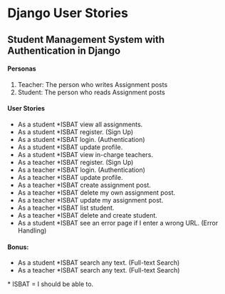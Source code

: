 # Django User Stories

## Student Management System with Authentication in Django

#### Personas

   1. Teacher: The person who writes Assignment posts
   2. Student: The person who reads Assignment posts


#### User Stories

   * As a student *ISBAT view all assignments.
   * As a student *ISBAT register. (Sign Up)
   * As a student *ISBAT login. (Authentication)
   * As a student *ISBAT update profile.
   * As a student *ISBAT view in-charge teachers.
   * As a teacher *ISBAT register. (Sign Up)
   * As a teacher *ISBAT login. (Authentication)
   * As a teacher *ISBAT update profile.
   * As a teacher *ISBAT create assignment post.
   * As a teacher *ISBAT delete my own assignment post.
   * As a teacher *ISBAT update my assignment post.
   * As a teacher *ISBAT list student.
   * As a teacher *ISBAT delete and create student.
   * As a student *ISBAT see an error page if I enter a wrong URL. (Error Handling)
  
#### Bonus:

   * As a student *ISBAT search any text. (Full-text  Search)
   * As a teacher *ISBAT search any text. (Full-text Search)

\* ISBAT = I should be able to.
